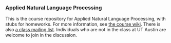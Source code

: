 ### Applied Natural Language Processing

This is the course repository for Applied Natural Language Processing, with stubs for homeworks. For more information, see [the course wiki](https://github.com/utcompling/applied-nlp/wiki). There is also [a class mailing list](https://groups.google.com/forum/?hl=en&fromgroups#!forum/ut-austin-applied-nlp). Individuals who are not in the class at UT Austin are welcome to join in the discussion.
